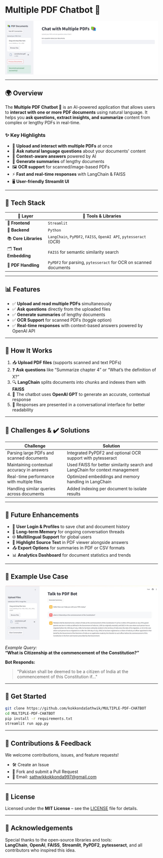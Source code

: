 
# Multiple PDF Chatbot 🤖

![Screenshot](https://github.com/kokkondaSathwik/MULTIPLE-PDF-CHATBOT/blob/main/intro.jpg?raw=true) <!-- Replace with actual image URL -->

---

## 🌍 Overview

The **Multiple PDF Chatbot 🤖** is an AI-powered application that allows users to **interact with one or more PDF documents** using natural language. It helps you **ask questions, extract insights, and summarize** content from complex or lengthy PDFs in real-time.

### ✨ Key Highlights
- 📂 **Upload and interact with multiple PDFs** at once  
- 💬 **Ask natural language questions** about your documents' content  
- 🧠 **Context-aware answers** powered by AI  
- 📄 **Generate summaries** of lengthy documents  
- 🖼️ **OCR support** for scanned/image-based PDFs  
- ⚡ **Fast and real-time responses** with LangChain & FAISS  
- 🖥️ **User-friendly Streamlit UI**

---

## 🔧 Tech Stack

| 🧩 **Layer**          | 🔧 **Tools & Libraries**                                                                 |
|-----------------------|------------------------------------------------------------------------------------------|
| 🎨 **Frontend**       | `Streamlit`                                                                              |
| 🧠 **Backend**        | `Python`                                                                                 |
| 📚 **Core Libraries** | `LangChain`, `PyPDF2`, `FAISS`, `OpenAI API`, `pytesseract` (OCR)                        |
| 🗂️ **Text Embedding** | `FAISS` for semantic similarity search                                                   |
| 📑 **PDF Handling**   | `PyPDF2` for parsing, `pytesseract` for OCR on scanned documents                         |

---

## 📊 Features

- ✅ **Upload and read multiple PDFs** simultaneously  
- ✅ **Ask questions** directly from the uploaded files  
- ✅ **Generate summaries** of lengthy documents  
- ✅ **OCR Support** for scanned PDFs (toggle option)  
- ✅ **Real-time responses** with context-based answers powered by OpenAI API

---

## 📱 How It Works

1. 📤 **Upload PDF files** (supports scanned and text PDFs)  
2. ❓ **Ask questions** like “Summarize chapter 4” or “What’s the definition of X?”  
3. 🔍 **LangChain** splits documents into chunks and indexes them with **FAISS**  
4. 🤖 The chatbot uses **OpenAI GPT** to generate an accurate, contextual response  
5. 💬 Responses are presented in a conversational interface for better readability  

---

## 🚫 Challenges & ✔️ Solutions

Challenge | Solution  
--- | ---  
Parsing large PDFs and scanned documents | Integrated PyPDF2 and optional OCR support with pytesseract  
Maintaining contextual accuracy in answers | Used FAISS for better similarity search and LangChain for context management  
Real-time performance with multiple files | Optimized embeddings and memory handling in LangChain  
Handling similar queries across documents | Added indexing per document to isolate results  

---

## 🚀 Future Enhancements

- 🔐 **User Login & Profiles** to save chat and document history  
- 🧠 **Long-term Memory** for ongoing conversation threads  
- 🌐 **Multilingual Support** for global users  
- 📝 **Highlight Source Text** in PDF viewer alongside answers  
- 📤 **Export Options** for summaries in PDF or CSV formats  
- 📊 **Analytics Dashboard** for document statistics and trends  

---

## 📄 Example Use Case

![Screenshot](https://github.com/kokkondaSathwik/MULTIPLE-PDF-CHATBOT/blob/main/result.jpg?raw=true) <!-- Replace with actual image URL -->

*Example Query:*  
**“What is Citizenship at the commencement of the Constitution?”**

**Bot Responds:**  
> "Pakistan shall be deemed to be a citizen of India at the commencement of this Constitution if..."

---

## 🚀 Get Started

```bash
git clone https://github.com/kokkondaSathwik/MULTIPLE-PDF-CHATBOT
cd MULTIPLE-PDF-CHATBOT
pip install -r requirements.txt
streamlit run app.py
```

---

## 📢 Contributions & Feedback

We welcome contributions, issues, and feature requests!  
- 🛠️ Create an Issue  
- 🔁 Fork and submit a Pull Request  
- 📧 Email: [sathwikkokkonda997@gmail.com](mailto:sathwikkokkonda997@gmail.com)

---

## 📄 License

Licensed under the **MIT License** – see the [LICENSE](./LICENSE) file for details.

---

## 🙏 Acknowledgements

Special thanks to the open-source libraries and tools:  
**LangChain**, **OpenAI**, **FAISS**, **Streamlit**, **PyPDF2**, **pytesseract**, and all contributors who inspired this idea.
